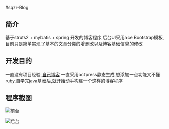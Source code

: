 #sqzr-Blog

## 简介
基于struts2 + mybatis + spring 开发的博客程序,后台UI采用ace Bootstrap模板,目前只是简单实现了基本的文章分类的增删改以及博客基础信息的修改

## 开发目的
一直没有项目经验,[自己博客](http://sqzr.cc) 一直采用octpress静态生成,想添加一点功能又不懂ruby.自学完java基础后,就开始动手构建一个这样的博客程序

## 程序截图

![前台](http://dn-sqzr.qbox.me/coding_1.png)

![后台](http://dn-sqzr.qbox.me/coding_2.png)


